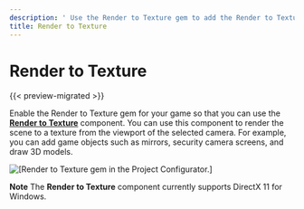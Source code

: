 ```yaml
---
description: ' Use the Render to Texture gem to add the Render to Texture component in O3DE. '
title: Render to Texture
---
```

# Render to Texture

{{< preview-migrated >}}

Enable the Render to Texture gem for your game so that you can use the **[Render to Texture](/docs/userguide/components/render-to-texture.md)** component\. You can use this component to render the scene to a texture from the viewport of the selected camera\. For example, you can add game objects such as mirrors, security camera screens, and draw 3D models\.

![\[Render to Texture gem in the Project Configurator.\]](/images/userguide/shared/gem-render-to-texture.png)

**Note**
The **Render to Texture** component currently supports DirectX 11 for Windows\.
